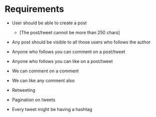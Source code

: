 # Requirements

- User should be able to create a post
    - [The post/tweet cannot be more than 250 chars]


- Any post should be visible to all those users who follows the author
- Anyone who follows you can comment on a post/tweet
- Anyone who follows you can like on a post/tweet
- We can comment on a comment
- We can like any comment also
- Retweeting



- Pagination on tweets 


- Every tweet might be having a hashtag